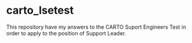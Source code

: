# carto_lsetest
This repository have my answers to the CARTO Suport Engineers Test in order to apply to the position of Support Leader.
